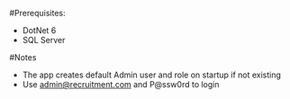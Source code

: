 #Prerequisites:
- DotNet 6
- SQL Server

#Notes
- The app creates default Admin user and role on startup if not existing
- Use admin@recruitment.com and P@ssw0rd to login
